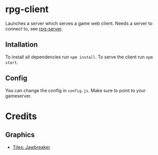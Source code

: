 # rpg-client
Launches a server which serves a game web client. Needs a server to connect to, see [rpg-server](https://github.com/bolizei/rpg-server).
## Intallation
To install all dependencies run `npm install`. To serve the client run `npm start`.
## Config
You can change the config in `config.js`. Make sure to point to your gameserver.

# Credits
## Graphics
* [Tiles: Jawbreaker](https://adamatomic.itch.io/jawbreaker)
